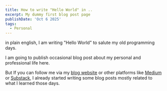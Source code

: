 ```yaml
---
title: How to write "Hello World" in ..
excerpt: My dummy first blog post page
publishDate: 'Oct 6 2025'
tags:
  - Personal
---
```


in plain english, I am writing "Hello World" to salute my old programming days.

I am going to publish occasional blog post about my personal and professional life here.

But If you can follow me via my [blog website](https://ufuksnotes.com/) or other platforms like [Medium](https://medium.com/@ufuksfk) or [Substack](https://substack.com/@ufuksfk), I already started writing some blog posts mostly related to what I learned those days.
